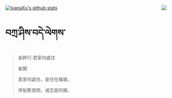 [![IvanaXu's github stats](https://github-readme-stats.vercel.app/api?username=IvanaXu&show_icons=true&theme=vue-dark)](https://github.com/anuraghazra/github-readme-stats)
<img align="right" src="https://github-readme-stats.vercel.app/api/top-langs/?username=IvanaXu&langs_count=3&theme=graywhite" />
# བཀྲ་ཤིས་བདེ་ལེགས་
> 長幹行·君家何處住
> 
> 崔顥
> 
> 君家何處住，妾住在橫塘。
> 
> 停船暫借問，或恐是同鄉。
>